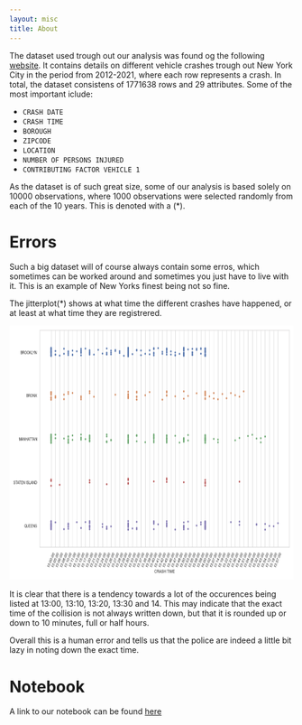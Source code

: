 ```yaml
---
layout: misc
title: About
---
```

The dataset used trough out our analysis was found og the following [website](https://www.kaggle.com/new-york-city/nypd-motor-vehicle-collisions). It contains details on different vehicle crashes trough out New York City in the period from 2012-2021, where each row represents a crash. In total, the dataset consistens of 1771638 rows and 29 attributes. Some of the most important iclude: 
- `CRASH DATE`
- `CRASH TIME`
- `BOROUGH`
- `ZIPCODE`
- `LOCATION`
- `NUMBER OF PERSONS INJURED`
- `CONTRIBUTING FACTOR VEHICLE 1`

As the dataset is of such great size, some of our analysis is based solely on 10000 observations, where 1000 observations were selected randomly from each of the 10 years. This is denoted with a (*).



# Errors 

Such a big dataset will of course always contain some erros, which sometimes can be worked around and sometimes you just have to live with it. This is an example of New Yorks finest being not so fine.

The jitterplot(*) shows at what time the different crashes have happened, or at least at what time they are registrered. 

<img src="observations.png" width="550" height="450">

It is clear that there is a tendency towards a lot of the occurences being listed at 13:00, 13:10, 13:20, 13:30 and 14. This may indicate that the exact time of the collision is not always written down, but that it is rounded up or down to 10 minutes, full or half hours. 

Overall this is a human error and tells us that the police are indeed a little bit lazy in noting down the exact time.



# Notebook

A link to our notebook can be found [here](https://nbviewer.jupyter.org/github/fbjornstrup/Crashes-New-York/blob/gh-pages/FinalNotebook1.ipynb) 
